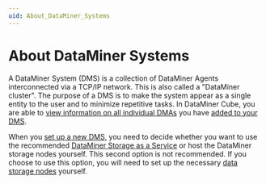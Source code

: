 ```yaml
---
uid: About_DataMiner_Systems
---
```


# About DataMiner Systems

A DataMiner System (DMS) is a collection of DataMiner Agents interconnected via a TCP/IP network. This is also called a "DataMiner cluster". The purpose of a DMS is to make the system appear as a single entity to the user and to minimize repetitive tasks. In DataMiner Cube, you are able to [view information on all individual DMAs](xref:Viewing_information_on_the_DMAs_in_a_DMS) you have [added to your DMS](xref:Adding_a_DataMiner_Agent_to_a_DataMiner_System).

When you [set up a new DMS](xref:Before_you_begin_to_set_up_a_new_DMS), you need to decide whether you want to use the recommended [DataMiner Storage as a Service](xref:STaaS) or host the DataMiner storage nodes yourself. This second option is not recommended. If you choose to use this option, you will need to set up the necessary [data storage nodes](xref:About_storage) yourself.
